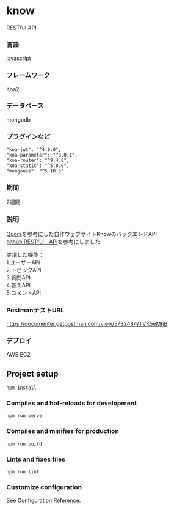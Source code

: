 # know

RESTful API

### 言語
javascript

### フレームワーク
Koa2

### データベース
mongodb

### プラグインなど
    "koa-jwt": "^4.0.0",
    "koa-parameter": "^3.0.1",
    "koa-router": "^9.4.0",
    "koa-static": "^5.0.0",
    "mongoose": "^5.10.3"

### 期間
2週間

### 説明
[Quora](https://www.quora.com/ "Quora")を参考にした自作ウェブサイトKnowのバックエンドAPI<br>
[github RESTful　API](https://developer.github.com/v3/#schema "github RESTful　API")を参考にしました

実現した機能：<br>
1.ユーザーAPI<br>
2.トピックAPI<br>
3.質問API<br>
4.答えAPI<br>
5.コメントAPI<br>

### PostmanテストURL
https://documenter.getpostman.com/view/5732484/TVK5eMhB

### デプロイ
 AWS EC2


## Project setup
```
npm install
```

### Compiles and hot-reloads for development
```
npm run serve
```

### Compiles and minifies for production
```
npm run build
```

### Lints and fixes files
```
npm run lint
```

### Customize configuration
See [Configuration Reference](https://cli.vuejs.org/config/).
